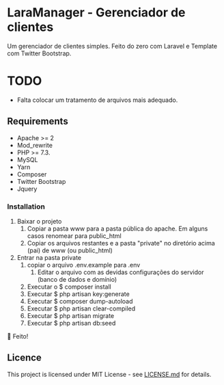 # LaraManager - Gerenciador de clientes

Um gerenciador de clientes simples. Feito do zero com Laravel e Template com Twitter Bootstrap. 

# TODO 

* Falta colocar um tratamento de arquivos mais adequado.

## Requirements

* Apache >= 2 
* Mod_rewrite
* PHP >= 7.3.
* MySQL
* Yarn 
* Composer
* Twitter Bootstrap
* Jquery

### Installation

1. Baixar o projeto
    1. Copiar a pasta www para a pasta pública do apache. Em alguns casos renomear para public_html
    2. Copiar os arquivos restantes e a pasta "private" no diretório acima (pai) de www (ou public_html)
2. Entrar na pasta private
    1. copiar o arquivo .env.example para .env
        1. Editar o arquivo com as devidas configurações do servidor (banco de dados e domínio)
    2. Executar o $ composer install
    3. Executar $ php artisan key:generate
    4. Executar $ composer dump-autoload
    5. Executar $ php artisan clear-compiled
    6. Executar $ php artisan migrate
    7. Executar $ php artisan db:seed

🍺 Feito!

## Licence

This project is licensed under MIT License - see [LICENSE.md](LICENSE.md) for details.
